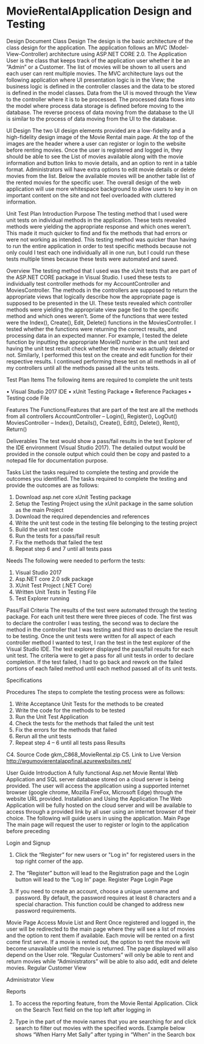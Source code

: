 # MovieRentalApplication Design and Testing
Design Document
Class Design
The design is the basic architecture of the class design for the application. The application follows an MVC (Model-View-Controller) architecture using ASP.NET CORE 2.0. The Application User is the class that keeps track of the application user whether it be an “Admin” or a Customer. The list of movies will be shown to all users and each user can rent multiple movies. The MVC architecture lays out the following application where UI presentation logic is in the View; the business logic is defined in the controller classes and the data to be stored is defined in the model classes. Data from the UI is moved through the View to the controller where it is to be processed. The processed data flows into the model where process data storage is defined before moving to the database. The reverse process of data moving from the database to the UI is similar to the process of data moving from the UI to the database.

 

UI Design
The two UI design elements provided are a low-fidelity and a high-fidelity design image of the Movie Rental main page. At the top of the images are the header where a user can register or login to the website before renting movies. Once the user is registered and logged in, they should be able to see the List of movies available along with the movie information and button links to movie details, and an option to rent in a table format. Administrators will have extra options to edit movie details or delete movies from the list. Below the available movies will be another table list of the rented movies for the specific user. The overall design of the web application will use more whitespace background to allow users to key in on important content on the site and not feel overloaded with cluttered information.

    

Unit Test Plan
Introduction
Purpose
The testing method that I used were unit tests on individual methods in the application. These tests revealed methods were yielding the appropriate response and which ones weren’t. This made it much quicker to find and fix the methods that had errors or were not working as intended. This testing method was quicker than having to run the entire application in order to test specific methods because not only could I test each one individually all in one run, but I could run these tests multiple times because these tests were automated and saved.

Overview
The testing method that I used was the xUnit tests that are part of the ASP.NET CORE package in Visual Studio. I used these tests to individually test controller methods for my AccountController and MoviesController. The methods in the controllers are supposed to return the appropriate views that logically describe how the appropriate page is supposed to be presented in the UI. These tests revealed which controller methods were yielding the appropriate view page tied to the specific method and which ones weren’t. Some of the functions that were tested were the Index(), Create(), Edit, Delete() functions in the MoviesController. I tested whether the functions were returning the correct results, and processing data in an expected manner. For example, I tested the delete function by inputting the appropriate MovieID number in the unit test and having the unit test result check whether the movie was actually deleted or not. Similarly, I performed this test on the create and edit function for their respective results. I continued performing these test on all methods in all of my controllers until all the methods passed all the units tests.

Test Plan
Items
The following items are required to complete the unit tests

•	Visual Studio 2017 IDE
•	xUnit Testing Package
•	Reference Packages
•	Testing code File
	
Features
	The Functions/Features that are part of the test are all the methods from all controllers
		AccountController – Login(), Register(), LogOut()
		MoviesController – Index(), Details(), Create(), Edit(), Delete(), Rent(), Return()
		
Deliverables
The test would show a pass/fail results in the test Explorer of the IDE environment (Visual Studio 2017). The detailed output would be provided in the console output which could then be copy and pasted to a notepad file for documentation purpose.

Tasks
List the tasks required to complete the testing and provide the outcomes you identified.
The tasks required to complete the testing and provide the outcomes are as follows:
1)	Download asp.net core xUnit Testing package 
2)	Setup the Testing Project using the xUnit package in the same solution as the main Project
3)	Download the required dependencies and references
4)	Write the unit test code in the testing file belonging to the testing project
5)	Build the unit test code
6)	Run the tests for a pass/fail result
7)	Fix the methods that failed the test
8)	Repeat step 6 and 7 until all tests pass

Needs
The following were needed to perform the tests:
1)	Visual Studio 2017
2)	Asp.NET core 2.0 sdk package
3)	XUnit Test Project (.NET Core)
4)	Written Unit Tests in Testing File
5)	Test Explorer running

Pass/Fail Criteria
The results of the test were automated through the testing package. For each unit test there were three pieces of code. The first was to declare the controller I was testing, the second was to declare the method in the controller that I was testing and third was to declare the result to be testing. Once the unit tests were written for all aspect of each controller method I wanted to test, I ran the test in the test explorer of the Visual Studio IDE. The test explorer displayed the pass/fail results for each unit test. The criteria were to get a pass for all unit tests in order to declare completion. If the test failed, I had to go back and rework on the failed portions of each failed method until each method passed all of its unit tests.

Specifications
 

Procedures
The steps to complete the testing process were as follows:
1)	Write Acceptance Unit Tests for the methods to be created
2)	Write the code for the methods to be tested
3)	Run the Unit Test Application
4)	Check the tests for the methods that failed the unit test
5)	Fix the errors for the methods that failed
6)	Rerun all the unit tests
7)	Repeat step 4 – 6 until all tests pass
Results
 

C4. Source Code
gkm_C868_MovieRental.zip
C5. Link to Live Version
http://wgumovierentalappfinal.azurewebsites.net/



User Guide
Introduction
A fully functional Asp.net Movie Rental Web Application and SQL server database stored on a cloud server is being provided. The user will access the application using a supported internet browser (google chrome, Mozilla FireFox, Microsoft Edge) through the website URL provided. 
Installation and Using the Application
The Web Application will be fully hosted on the cloud server and will be available to access through a provided link by all user using an internet browser of their choice. The following will guide users in using the application.
Main Page
The main page will request the user to register or login to the application before preceding
 
Login and Signup
1.	Click the “Register” for new users or "Log in" for registered users in the top right corner of the app.
 
2.	The “Register” button will lead to the Registration page and the Login button will lead to the “Log In” page.
Register Page 
Login Page 
3.	If you need to create an account, choose a unique username and password. By default, the password requires at least 8 characters and a special charaction. This function could be changed to address new password requirements. 

Movie Page
Access Movie List and Rent
Once registered and logged in, the user will be redirected to the main page where they will see a list of movies and the option to rent them if available. Each movie will be rented on a first come first serve. If a movie is rented out, the option to rent the movie will become unavailable until the movie is returned. The page displayed will also depend on the User role. “Regular Customers” will only be able to rent and return movies while “Administrators” will be able to also add, edit and delete movies.
Regular Customer View
 

Administrator View
 
Reports
1.	To access the reporting feature, from the Movie Rental Application. Click on the Search Text field on the top left after logging in
 

2.	Type in the part of the movie names that you are searching for and click search to filter out movies with the specified words. Example below shows “When Harry Met Sally” after typing in “When” in the Search box
 
